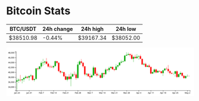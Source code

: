 # Bitcoin Stats

BTC/USDT|24h change|24h high|24h low|
|---|---|---|---|
|$38510.98|-0.44%|$39167.34|$38052.00|

<img src="./chart.svg">
